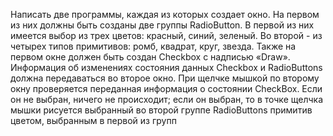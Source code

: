 Написать две программы, каждая из которых создает окно.
На первом из них должны быть созданы две группы RadioButton.
В первой из них имеется выбор из трех цветов: красный, синий, зеленый.
Во второй - из четырех типов примитивов: ромб, квадрат, круг, звезда.
Также на первом окне должен быть создан Checkbox с надписью «Draw».
Информация об изменениях состояния данных Checkbox и RadioButtons должна передаваться во второе окно.
При щелчке мышкой по второму окну проверяется переданная информация о состоянии CheckBox.
Если он не выбран, ничего не происходит; если он выбран, то в точке щелчка мышки рисуется выбранный во второй группе RadioButtons примитив цветом, выбранным в первой из групп